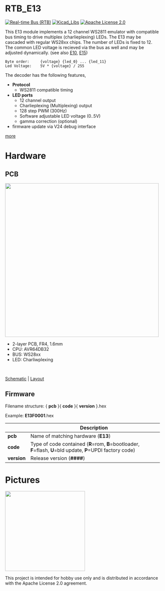 # RTB_E13
[![Real-time Bus (RTB)](https://img.shields.io/badge/RTB_Project-FF6699)](https://www.rtb4dcc.de)
[![Kicad_Libs](https://img.shields.io/badge/Kicad_Libs-29C7FF)](https://github.com/git4dcc/RTB_SamacSys)
[![Apache License 2.0](https://img.shields.io/badge/license-Apache%20License%202.0-lightgray)](https://www.apache.org/licenses/LICENSE-2.0)

This E13 module implements a 12 channel WS2811 emulator with compatible bus timing to drive multiplex (charlieplexing) LEDs. The E13 may be cascaded with regular WS28xx chips. The number of LEDs is fixed to 12. The common LED voltage is recieved via the bus as well and may be adjusted dynamically.  (see also [E10](https://github.com/git4dcc/RTB_E10), [E15](https://github.com/git4dcc/RTB_E15))

```
Byte order:     {voltage} {led_0} ... {led_11}
Led Voltage:    5V * {voltage} / 255
```

The decoder has the following features,
- **Protocol**
  - WS2811 compatible timing
- **LED ports**
  - 12 channel output
  - Charlieplexing (Multiplexing) output
  - 128 step PWM (300Hz)
  - Software adjustable LED voltage (0..5V)
  - gamma correction (optional)
- firmware update via V24 debug interface

[more](https://rtb4dcc.de/hardware/modules/e13/)

# Hardware
## PCB
<img src="https://rtb4dcc.de/wp-content/uploads/2024/01/E13_1-1.png" width=500>

- 2-layer PCB, FR4, 1.6mm
- CPU: AVR64DB32
- BUS: WS28xx
- LED: Charliwplexing
<br>

[Schematic](doc/E13_schematic.pdf) | [Layout](doc/E13_layout.pdf)

## Firmware
Filename structure: { **pcb** }{ **code** }{ **version** }.hex

Example: **E13F0001**.hex

|   | Description |
| --- | --- |
| **pcb** | Name of matching hardware (**E13**) |
| **code** | Type of code contained (**R**=rom, **B**=bootloader, **F**=flash, **U**=bld update, **P**=UPDI factory code) |
| **version** | Release version (**####**) |

# Pictures
<img src=https://rtb4dcc.de/wp-content/uploads/2024/02/E13_3.jpg width=260>

This project is intended for hobby use only and is distributed in accordance with the Apache License 2.0 agreement.

